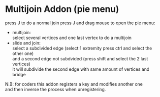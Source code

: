 # Multijoin Addon (pie menu) 
press J to do a normal join
press J and drag mouse to open the pie menu:
* multijoin:   
select several vertices and one last vertex to do a multijoin  
* slide and join:   
select a subdivided edge (select 1 extremity press ctrl and select the other one)   
and a second edge not subdvided (press shift and select the 2 last vertices)   
it will subdivide the second edge with same amount of vertices and bridge   




N.B: for coders this addon registers a key and modifies another one   
and then inverse the process when unregistering.   
